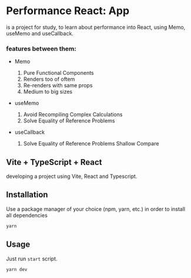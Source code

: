 # Performance React: App

is a project for study, to learn about performance into React, using Memo, useMemo and useCallback.

### features between them:

- Memo 
    1. Pure Functional Components
    2. Renders too of oftem
    3. Re-renders with same props
    4. Medium to big sizes

- useMemo
    1. Avoid Recompiling Complex Calculations
    2. Solve Equality of Reference Problems
    

- useCallback
    1. Solve Equality of Reference Problems
    Shallow Compare


## Vite + TypeScript + React

developing a project using Vite, React and Typescript.

## Installation

Use a package manager of your choice (npm, yarn, etc.) in order to install all dependencies

```bash
yarn
```

## Usage

Just run `start` script.

```bash
yarn dev
```